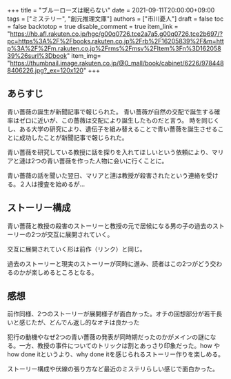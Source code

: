 +++
title = "ブルーローズは眠らない"
date = 2021-09-11T20:00:00+09:00
tags = ["ミステリー", "創元推理文庫"]
authors = ["市川憂人"]
draft = false
toc = false
backtotop = true
disable_comment = true
item_link = "https://hb.afl.rakuten.co.jp/hgc/g00q0726.tce2a7a5.g00q0726.tce2b697/?pc=https%3A%2F%2Fbooks.rakuten.co.jp%2Frb%2F16205839%2F&m=http%3A%2F%2Fm.rakuten.co.jp%2Frms%2Fmsv%2FItem%3Fn%3D16205839%26surl%3Dbook"
item_img= "https://thumbnail.image.rakuten.co.jp/@0_mall/book/cabinet/6226/9784488406226.jpg?_ex=120x120"
+++

## あらすじ
青い薔薇の誕生が新聞記事で報じられた。
青い薔薇が自然の交配で誕生する確率はゼロに近いが、この薔薇は交配により誕生したものだと言う。
時を同じくし、ある大学の研究により、遺伝子を組み替えることで青い薔薇を誕生させることに成功したことが新聞記事で報じられた。

青い薔薇を研究している教授に話を探りを入れてほしいという依頼により、マリアと漣は2つの青い薔薇を作った人物に会いに行くことに。

青い薔薇の話を聞いた翌日、マリアと漣は教授が殺害されたという連絡を受ける。２人は捜査を始めるが...

## ストーリー構成
青い薔薇と教授の殺害のストーリーと教授の元で居候になる男の子の過去のストーリーの2つが交互に展開されていく。

交互に展開されていく形は前作（リンク）と同じ。

過去のストーリーと現実のストーリーが同時に進み、読者はこの2つがどう交わるのかが楽しめるところとなる。

## 感想
前作同様、2つのストーリーが展開様子が面白かった。オチの回想部分が若干長いと感じたが、どんでん返し的なオチは良かった

犯行の動機やなぜ2つの青い薔薇の発表が同時期だったのかがメインの謎になる。一方、教授の事件についてのトリックは割とあっさり印象だった。how やhow done itというより、why done itを感じられるストーリー作りを楽しめる。

ストーリー構成や伏線の張り方など最近のミステリらしい感じで面白かった。



